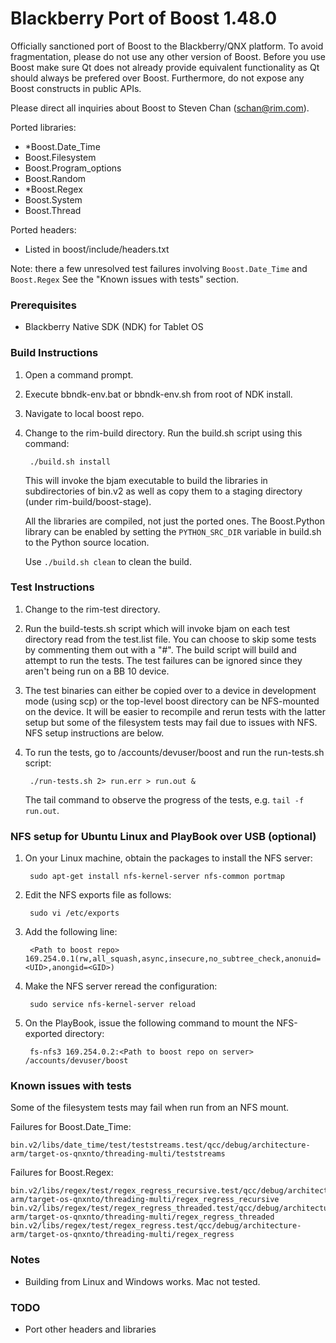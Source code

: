 # Blackberry Port of Boost 1.48.0

Officially sanctioned port of Boost to the Blackberry/QNX platform. To avoid fragmentation, please do not use any other version of Boost. Before you use Boost make sure Qt does not already provide equivalent functionality as Qt should always be prefered over Boost. Furthermore, do not expose any Boost constructs in public APIs.

Please direct all inquiries about Boost to Steven Chan (schan@rim.com).

Ported libraries:

- *Boost.Date_Time
- Boost.Filesystem
- Boost.Program_options
- Boost.Random
- *Boost.Regex
- Boost.System
- Boost.Thread

Ported headers:

- Listed in boost/include/headers.txt

Note: there a few unresolved test failures involving `Boost.Date_Time` and `Boost.Regex` See the "Known issues with tests" section.

### Prerequisites

- Blackberry Native SDK (NDK) for Tablet OS

### Build Instructions

1. Open a command prompt.
2. Execute bbndk-env.bat or bbndk-env.sh from root of NDK install.
3. Navigate to local boost repo.
4. Change to the rim-build directory. Run the build.sh script using this command:

        ./build.sh install

    This will invoke the bjam executable to build the libraries in subdirectories of bin.v2 as well as copy them to a staging directory (under rim-build/boost-stage).

    All the libraries are compiled, not just the ported ones. The Boost.Python library can be enabled by setting the `PYTHON_SRC_DIR` variable in build.sh to the Python source location.

    Use `./build.sh clean` to clean the build.

### Test Instructions

1. Change to the rim-test directory.
2. Run the build-tests.sh script which will invoke bjam on each test directory read from the test.list file. You can choose to skip some tests by commenting them out with a "#". The build script will build and attempt to run the tests. The test failures can be ignored since they aren't being run on a BB 10 device.
3. The test binaries can either be copied over to a device in development mode (using scp) or the top-level boost directory can be NFS-mounted on the device. It will be easier to recompile and rerun tests with the latter setup but some of the filesystem tests may fail due to issues with NFS. NFS setup instructions are below.
4. To run the tests, go to /accounts/devuser/boost and run the run-tests.sh script:

        ./run-tests.sh 2> run.err > run.out &

    The tail command to observe the progress of the tests, e.g. `tail -f run.out`.

### NFS setup for Ubuntu Linux and PlayBook over USB (optional)

1. On your Linux machine, obtain the packages to install the NFS server:

        sudo apt-get install nfs-kernel-server nfs-common portmap

2. Edit the NFS exports file as follows:

        sudo vi /etc/exports

3. Add the following line:

        <Path to boost repo> 169.254.0.1(rw,all_squash,async,insecure,no_subtree_check,anonuid=<UID>,anongid=<GID>)

4. Make the NFS server reread the configuration:

        sudo service nfs-kernel-server reload

5. On the PlayBook, issue the following command to mount the NFS-exported directory:

        fs-nfs3 169.254.0.2:<Path to boost repo on server> /accounts/devuser/boost

### Known issues with tests

Some of the filesystem tests may fail when run from an NFS mount.

Failures for Boost.Date_Time:

    bin.v2/libs/date_time/test/teststreams.test/qcc/debug/architecture-arm/target-os-qnxnto/threading-multi/teststreams

Failures for Boost.Regex:

    bin.v2/libs/regex/test/regex_regress_recursive.test/qcc/debug/architecture-arm/target-os-qnxnto/threading-multi/regex_regress_recursive
    bin.v2/libs/regex/test/regex_regress_threaded.test/qcc/debug/architecture-arm/target-os-qnxnto/threading-multi/regex_regress_threaded
    bin.v2/libs/regex/test/regex_regress.test/qcc/debug/architecture-arm/target-os-qnxnto/threading-multi/regex_regress

### Notes

- Building from Linux and Windows works. Mac not tested.

### TODO

- Port other headers and libraries
